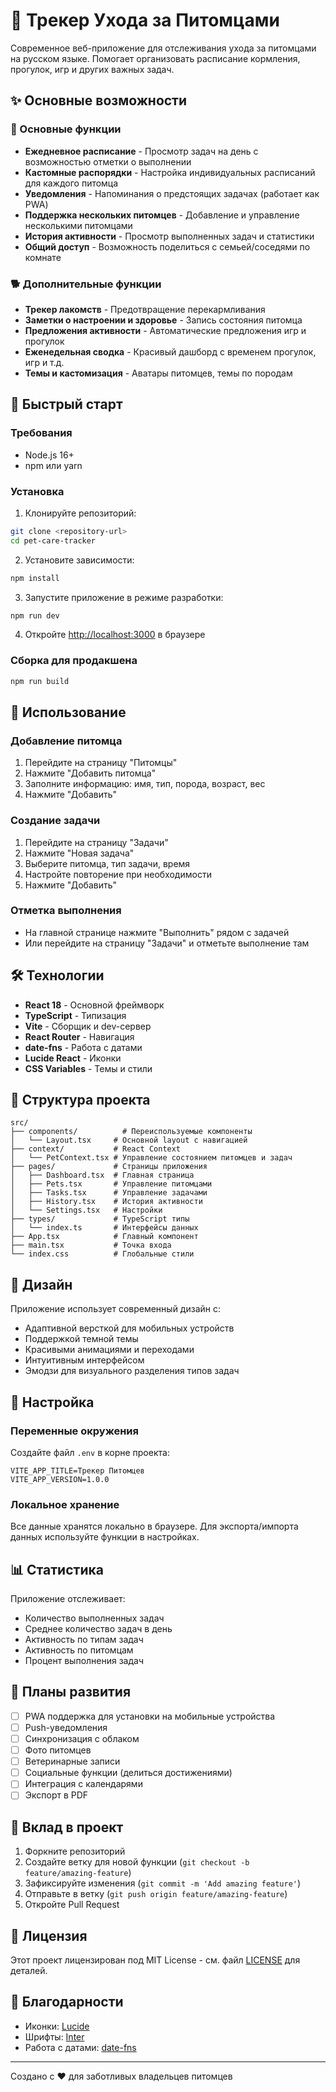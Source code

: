 # 🐾 Трекер Ухода за Питомцами

Современное веб-приложение для отслеживания ухода за питомцами на русском языке. Помогает организовать расписание кормления, прогулок, игр и других важных задач.

## ✨ Основные возможности

### 🧠 Основные функции
- **Ежедневное расписание** - Просмотр задач на день с возможностью отметки о выполнении
- **Кастомные распорядки** - Настройка индивидуальных расписаний для каждого питомца
- **Уведомления** - Напоминания о предстоящих задачах (работает как PWA)
- **Поддержка нескольких питомцев** - Добавление и управление несколькими питомцами
- **История активности** - Просмотр выполненных задач и статистики
- **Общий доступ** - Возможность поделиться с семьей/соседями по комнате

### 🐕 Дополнительные функции
- **Трекер лакомств** - Предотвращение перекармливания
- **Заметки о настроении и здоровье** - Запись состояния питомца
- **Предложения активности** - Автоматические предложения игр и прогулок
- **Еженедельная сводка** - Красивый дашборд с временем прогулок, игр и т.д.
- **Темы и кастомизация** - Аватары питомцев, темы по породам

## 🚀 Быстрый старт

### Требования
- Node.js 16+ 
- npm или yarn

### Установка

1. Клонируйте репозиторий:
```bash
git clone <repository-url>
cd pet-care-tracker
```

2. Установите зависимости:
```bash
npm install
```

3. Запустите приложение в режиме разработки:
```bash
npm run dev
```

4. Откройте [http://localhost:3000](http://localhost:3000) в браузере

### Сборка для продакшена

```bash
npm run build
```

## 📱 Использование

### Добавление питомца
1. Перейдите на страницу "Питомцы"
2. Нажмите "Добавить питомца"
3. Заполните информацию: имя, тип, порода, возраст, вес
4. Нажмите "Добавить"

### Создание задачи
1. Перейдите на страницу "Задачи"
2. Нажмите "Новая задача"
3. Выберите питомца, тип задачи, время
4. Настройте повторение при необходимости
5. Нажмите "Добавить"

### Отметка выполнения
- На главной странице нажмите "Выполнить" рядом с задачей
- Или перейдите на страницу "Задачи" и отметьте выполнение там

## 🛠️ Технологии

- **React 18** - Основной фреймворк
- **TypeScript** - Типизация
- **Vite** - Сборщик и dev-сервер
- **React Router** - Навигация
- **date-fns** - Работа с датами
- **Lucide React** - Иконки
- **CSS Variables** - Темы и стили

## 📁 Структура проекта

```
src/
├── components/          # Переиспользуемые компоненты
│   └── Layout.tsx     # Основной layout с навигацией
├── context/           # React Context
│   └── PetContext.tsx # Управление состоянием питомцев и задач
├── pages/             # Страницы приложения
│   ├── Dashboard.tsx  # Главная страница
│   ├── Pets.tsx       # Управление питомцами
│   ├── Tasks.tsx      # Управление задачами
│   ├── History.tsx    # История активности
│   └── Settings.tsx   # Настройки
├── types/             # TypeScript типы
│   └── index.ts       # Интерфейсы данных
├── App.tsx            # Главный компонент
├── main.tsx           # Точка входа
└── index.css          # Глобальные стили
```

## 🎨 Дизайн

Приложение использует современный дизайн с:
- Адаптивной версткой для мобильных устройств
- Поддержкой темной темы
- Красивыми анимациями и переходами
- Интуитивным интерфейсом
- Эмодзи для визуального разделения типов задач

## 🔧 Настройка

### Переменные окружения
Создайте файл `.env` в корне проекта:
```env
VITE_APP_TITLE=Трекер Питомцев
VITE_APP_VERSION=1.0.0
```

### Локальное хранение
Все данные хранятся локально в браузере. Для экспорта/импорта данных используйте функции в настройках.

## 📊 Статистика

Приложение отслеживает:
- Количество выполненных задач
- Среднее количество задач в день
- Активность по типам задач
- Активность по питомцам
- Процент выполнения задач

## 🔮 Планы развития

- [ ] PWA поддержка для установки на мобильные устройства
- [ ] Push-уведомления
- [ ] Синхронизация с облаком
- [ ] Фото питомцев
- [ ] Ветеринарные записи
- [ ] Социальные функции (делиться достижениями)
- [ ] Интеграция с календарями
- [ ] Экспорт в PDF

## 🤝 Вклад в проект

1. Форкните репозиторий
2. Создайте ветку для новой функции (`git checkout -b feature/amazing-feature`)
3. Зафиксируйте изменения (`git commit -m 'Add amazing feature'`)
4. Отправьте в ветку (`git push origin feature/amazing-feature`)
5. Откройте Pull Request

## 📄 Лицензия

Этот проект лицензирован под MIT License - см. файл [LICENSE](LICENSE) для деталей.

## 🙏 Благодарности

- Иконки: [Lucide](https://lucide.dev/)
- Шрифты: [Inter](https://rsms.me/inter/)
- Работа с датами: [date-fns](https://date-fns.org/)

---

Создано с ❤️ для заботливых владельцев питомцев